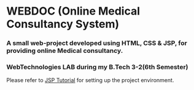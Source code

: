 # WEBDOC (Online Medical Consultancy System)

### A small web-project developed using HTML, CSS & JSP, for providing online Medical consultancy.
### WebTechnologies LAB during my B.Tech 3-2(6th Semester)

Please refer to [JSP Tutorial](https://www.javatpoint.com/jsp-tutorial) for setting up the project environment.
